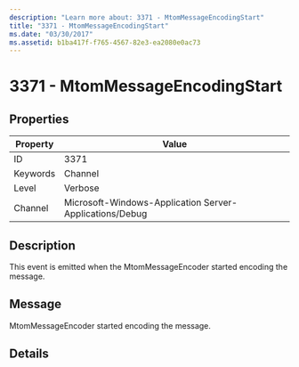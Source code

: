 ```yaml
---
description: "Learn more about: 3371 - MtomMessageEncodingStart"
title: "3371 - MtomMessageEncodingStart"
ms.date: "03/30/2017"
ms.assetid: b1ba417f-f765-4567-82e3-ea2080e0ac73
---
```

# 3371 - MtomMessageEncodingStart

## Properties

| Property | Value |
| - | - |
|ID|3371|  
|Keywords|Channel|  
|Level|Verbose|  
|Channel|Microsoft-Windows-Application Server-Applications/Debug|  
  
## Description  

 This event is emitted when the MtomMessageEncoder started encoding the message.  
  
## Message  

 MtomMessageEncoder started encoding the message.  
  
## Details

